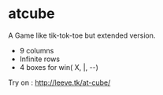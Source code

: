 # atcube


A Game like tik-tok-toe
but extended version. 
* 9 columns 
* Infinite rows
* 4 boxes for win( X, |, --) 

Try on : http://leeve.tk/at-cube/
